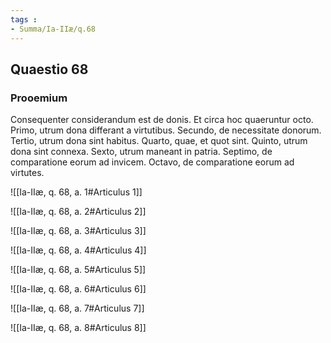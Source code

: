 ```yaml
---
tags : 
- Summa/Ia-IIæ/q.68
---
```


## Quaestio 68

### Prooemium

Consequenter considerandum est de donis. Et circa hoc quaeruntur octo. Primo, utrum dona differant a virtutibus. Secundo, de necessitate donorum. Tertio, utrum dona sint habitus. Quarto, quae, et quot sint. Quinto, utrum dona sint connexa. Sexto, utrum maneant in patria. Septimo, de comparatione eorum ad invicem. Octavo, de comparatione eorum ad virtutes.

![[Ia-IIæ, q. 68, a. 1#Articulus 1]]

![[Ia-IIæ, q. 68, a. 2#Articulus 2]]

![[Ia-IIæ, q. 68, a. 3#Articulus 3]]

![[Ia-IIæ, q. 68, a. 4#Articulus 4]]

![[Ia-IIæ, q. 68, a. 5#Articulus 5]]

![[Ia-IIæ, q. 68, a. 6#Articulus 6]]

![[Ia-IIæ, q. 68, a. 7#Articulus 7]]

![[Ia-IIæ, q. 68, a. 8#Articulus 8]]

